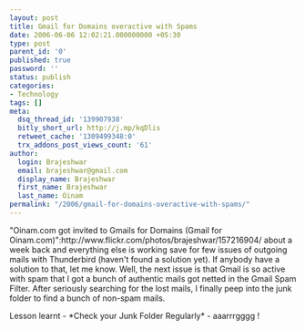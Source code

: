 ```yaml
---
layout: post
title: Gmail for Domains overactive with Spams
date: 2006-06-06 12:02:21.000000000 +05:30
type: post
parent_id: '0'
published: true
password: ''
status: publish
categories:
- Technology
tags: []
meta:
  dsq_thread_id: '139907938'
  bitly_short_url: http://j.mp/kqDlis
  retweet_cache: '1309499348:0'
  trx_addons_post_views_count: '61'
author:
  login: Brajeshwar
  email: brajeshwar@gmail.com
  display_name: Brajeshwar
  first_name: Brajeshwar
  last_name: Oinam
permalink: "/2006/gmail-for-domains-overactive-with-spams/"
---
```

<p>"Oinam.com got invited to Gmails for Domains (Gmail for Oinam.com)":http://www.flickr.com/photos/brajeshwar/157216904/ about a week back and everything else is working save for few issues of outgoing mails with Thunderbird (haven't found a solution yet). If anybody have a solution to that, let me know. Well, the next issue is that Gmail is so active with spam that I got a bunch of authentic mails got netted in the Gmail Spam Filter. After seriously searching for the lost mails, I finally peep into the junk folder to find a bunch of non-spam mails.</p>
<p>Lesson learnt - *Check your Junk Folder Regularly* - aaarrrgggg !</p>
